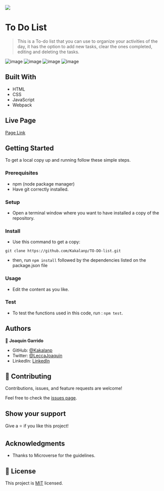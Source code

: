 ![](https://img.shields.io/badge/Microverse-blueviolet)

# To Do List

> This is a To-do list that you can use to organize your activities of the day, it has the option to add new tasks, clear the ones completed, editing and deleting the tasks.
> 
![image](https://user-images.githubusercontent.com/78335447/155816434-3bf4a155-bb09-4057-bf38-b3048bcf51c2.png) ![image](https://user-images.githubusercontent.com/78335447/155816484-9b2c8f33-0186-4d50-84a2-94e53469e888.png) ![image](https://user-images.githubusercontent.com/78335447/155816503-850fef41-880b-458a-a9a8-4b7b644ae2eb.png) ![image](https://user-images.githubusercontent.com/78335447/155816528-78bd1ce2-7524-42d6-8e3a-bf19f88d9f00.png)


## Built With

- HTML
- CSS
- JavaScript
- Webpack

## Live Page

[Page Link](https://kakalanp.github.io/TO-DO-list/dist/)


## Getting Started

To get a local copy up and running follow these simple steps.

### Prerequisites

- npm (node package manager)
- Have git correctly installed.

### Setup

- Open a terminal window where you want to have installed a copy of the repository.

### Install

- Use this command to get a copy:
```
git clone https://github.com/Kakalanp/TO-DO-list.git
```

- then, run `npm install` followed by the dependencies listed on the package.json file
### Usage

- Edit the content as you like.

### Test

- To test the functions used in this code, run : `npm test`.

## Authors

👤 **Joaquin Garrido**

- GitHub: [@Kakalanp](https://github.com/Kakalanp)
- Twitter: [@LeccaJoaquin](https://twitter.com/LeccaJoaquin)
- LinkedIn: [LinkedIn](https://www.linkedin.com/in/joaquín-garrido-lecca-zanetti-623583204)


## 🤝 Contributing

Contributions, issues, and feature requests are welcome!

Feel free to check the [issues page](../../issues/).

## Show your support

Give a ⭐️ if you like this project!

## Acknowledgments

- Thanks to Microverse for the guidelines.


## 📝 License

This project is [MIT](./MIT.md) licensed.
